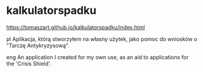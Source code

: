 # kalkulatorspadku

https://tomaszart.github.io/kalkulatorspadku/index.html

pl
Aplikacja, którą stworzyłem na własny użytek, jako pomoc do wniosków o "Tarczę Antykryzysową".

eng
An application I created for my own use, as an aid to applications for the 'Crisis Shield'.
